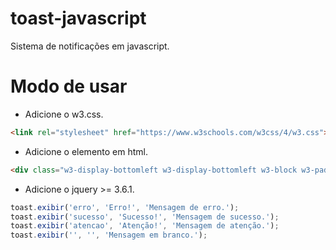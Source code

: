 # toast-javascript

Sistema de notificações em javascript.

# Modo de usar
- Adicione o w3.css.
```html
<link rel="stylesheet" href="https://www.w3schools.com/w3css/4/w3.css">
```
- Adicione o elemento em html.
```html
<div class="w3-display-bottomleft w3-display-bottomleft w3-block w3-padding w3-margin-bottom" id="msgbox" style="z-index:5;"></div>
```
- Adicione o jquery >= 3.6.1.
```javascript
toast.exibir('erro', 'Erro!', 'Mensagem de erro.');
toast.exibir('sucesso', 'Sucesso!', 'Mensagem de sucesso.');
toast.exibir('atencao', 'Atenção!', 'Mensagem de atenção.');
toast.exibir('', '', 'Mensagem em branco.');
```

